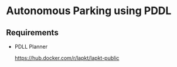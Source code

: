 # Autonomous Parking using PDDL


## Requirements
- PDLL Planner

  https://hub.docker.com/r/lapkt/lapkt-public

